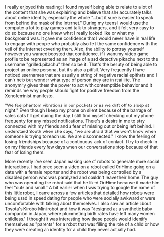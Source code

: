 I really enjoyed this reading; I found myself being able to relate to a lot of the content that she was explaining and believe that she accurately talks about online identity, especially the whole "...but it sure is easier to speak from behind the mask of the Internet." During my teens I would use the computer a lot to play games and talk to strangers, and it felt very easy to do so because no one knew what I really looked like or what my background was. It gave me confidence that I would never have in real life to engage with people who probably also felt the same confidence with the veil of the Internet covering them. Also, the ability to portray yourself however you wanted boosted that confidence. If I want my video game profile to be represented as an image of a sad detective pikachu next to the username "grilled.pikachu" then so be it. That's the beauty of being able to project an online persona, but it's also a pitfall. Very frequently I have noticed usernames that are usually a string of negative racial epithets and I can't help but wonder what type of person they are in real life. The anonymity gives them the power to act with contemptible behavior and it reminds me why people should fight for positive freedom from the Xenofeminist manifesto.

"We feel phantom vibrations in our pockets or as we drift off to sleep at night." Even though I keep my phone on silent because of the barrage of sales calls I'll get during the day, I still find myself checking out my phone frequently for any missed notifications. There's a desire in me to stay connected with my friends and a fear of missing out or being left behind. I understand South when she says, "we are afraid that we won’t know when someone is trying to reach us. We are disconnected." I know the feeling of losing friendships because of a continuous lack of contact. I try to check in on my friends every few days when our conversations stop because of that fear of losing them.

More recently I've seen Japan making use of robots to generate more social interactions. I had once seen a video on a robot called OriHime going on a date with a female reporter and the robot was being controlled by a disabled person who was paralyzed and couldn't leave their home. The guy who was operating the robot said that he liked OriHime because it made him feel "cute and small." A bit earlier when I was trying to google the name of this little robot, I came across a few articles that detailed how robots were being used in speed dating for people who were socially awkward or were uncomfortable with talking about themselves. I also saw an article about Toyota's Kirobo Mini robot and how it was "designed as a synthetic baby companion in Japan, where plummeting birth rates have left many women childless." I thought it was interesting how these people would identify themselves as "parents" for a robot that was filling the role of a child or how they were creating an identity for a child they never actually had.
